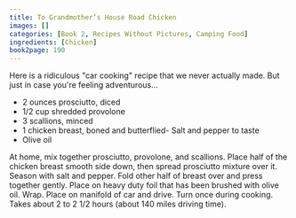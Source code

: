 ```yaml
---
title: To Grandmother’s House Road Chicken
images: []
categories: [Book 2, Recipes Without Pictures, Camping Food]
ingredients: [Chicken]
book2page: 190
---
```


Here is a ridiculous "car cooking" recipe that we never actually made. But just in case you're feeling adventurous... 

- 2 ounces prosciutto, diced
- 1/2 cup shredded provolone
- 3 scallions, minced
- 1 chicken breast, boned and butterflied- Salt and pepper to taste
- Olive oil

At home, mix together prosciutto, provolone, and scallions. Place half of the chicken breast smooth side down, then spread prosciutto mixture over it. Season with salt and pepper. Fold other half of breast over and press together gently. Place on heavy duty foil that has been brushed with olive oil. Wrap. Place on manifold of car and drive. Turn once during cooking. Takes about 2 to 2 1/2 hours (about 140 miles driving time).